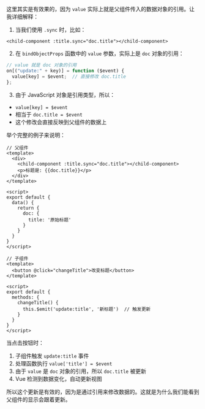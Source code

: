 这里其实是有效果的，因为 `value` 实际上就是父组件传入的数据对象的引用。让我详细解释：

1. 当我们使用 `.sync` 时，比如：
```vue
<child-component :title.sync="doc.title"></child-component>
```

2. 在 `bindObjectProps` 函数中的 `value` 参数，实际上是 `doc` 对象的引用：
```js
// value 就是 doc 对象的引用
on[("update:" + key)] = function ($event) {
  value[key] = $event;  // 直接修改 doc.title
};
```

3. 由于 JavaScript 对象是引用类型，所以：
- `value[key] = $event` 
- 相当于 `doc.title = $event`
- 这个修改会直接反映到父组件的数据上

举个完整的例子来说明：

```vue
// 父组件
<template>
  <div>
    <child-component :title.sync="doc.title"></child-component>
    <p>标题是: {{doc.title}}</p>
  </div>
</template>

<script>
export default {
  data() {
    return {
      doc: {
        title: '原始标题'
      }
    }
  }
}
</script>

// 子组件
<template>
  <button @click="changeTitle">改变标题</button>
</template>

<script>
export default {
  methods: {
    changeTitle() {
      this.$emit('update:title', '新标题')  // 触发更新
    }
  }
}
</script>
```

当点击按钮时：
1. 子组件触发 `update:title` 事件
2. 处理函数执行 `value['title'] = $event`
3. 由于 `value` 是 `doc` 对象的引用，所以 `doc.title` 被更新
4. Vue 检测到数据变化，自动更新视图

所以这个更新是有效的，因为是通过引用来修改数据的。这就是为什么我们能看到父组件的显示会跟着更新。